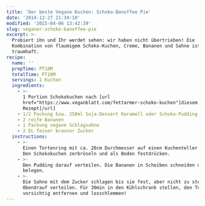 ```yaml
---
title: 'Der beste Vegane Kuchen: Schoko-Banoffee Pie'
date: '2014-12-27 21:34:10'
modified: '2015-04-06 13:42:39'
slug: veganer-schoko-banoffee-pie
excerpt: >-
  Probiert ihn und Ihr werdet sehen: wir haben nicht übertrieben! Die
  Kombination von flaumigem Schoko-Kuchen, Creme, Bananen und Sahne ist einfach
  traumhaft.
recipe:
  name: ''
  prepTime: PT10M
  totalTime: PT10M
  servings: 1 Kuchen
  ingredients:
    - >-
      1 Portion Schokokuchen nach [url
      href="https://www.veganblatt.com/fettarmer-schoko-kuchen"]diesem
      Rezept[/url]
    - 1/2 Packung bzw. 250ml Soja-Dessert Karamell oder Schoko-Pudding
    - 2 reife Bananen
    - 1 Packung vegane Schlagsahne
    - 2 EL feiner brauner Zucker
  instructions:
    - >-
      Einen Tortenring mit ca. 20cm Durchmesser auf einen Kuchenteller setzen.
      Den Schokokuchen zerbröseln und als Boden festdrücken.
    - >-
      Den Pudding darauf verteilen. Die Bananen in Scheiben schneiden und damit
      belegen.
    - >-
      Die Sahne mit dem Zucker schlagen bis sie fest, aber nicht zu steif ist.
      Obendrauf verteilen. Für 30min in den Kühlschrank stellen, den Tortenring
      vorsichtig entfernen und losschlemmen!
---
```


[<!-- Image removed (no copyright): banoffee-pie-2-640x400.jpg -->](https://www.veganblatt.com/i/banoffee-pie-2.jpg)
